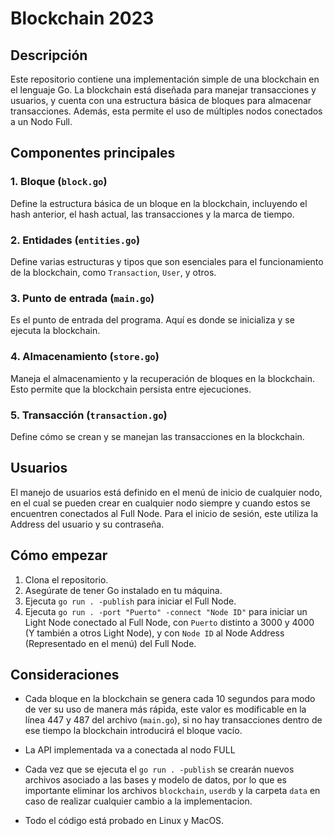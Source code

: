 # Blockchain 2023

## Descripción
Este repositorio contiene una implementación simple de una blockchain en el lenguaje Go. La blockchain está diseñada para manejar transacciones y usuarios, y cuenta con una estructura básica de bloques para almacenar transacciones. Además, esta permite el uso de múltiples nodos conectados a un Nodo Full.

## Componentes principales

### 1. Bloque (`block.go`)
Define la estructura básica de un bloque en la blockchain, incluyendo el hash anterior, el hash actual, las transacciones y la marca de tiempo.

### 2. Entidades (`entities.go`)
Define varias estructuras y tipos que son esenciales para el funcionamiento de la blockchain, como `Transaction`, `User`, y otros.

### 3. Punto de entrada (`main.go`)
Es el punto de entrada del programa. Aquí es donde se inicializa y se ejecuta la blockchain.

### 4. Almacenamiento (`store.go`)
Maneja el almacenamiento y la recuperación de bloques en la blockchain. Esto permite que la blockchain persista entre ejecuciones.

### 5. Transacción (`transaction.go`)
Define cómo se crean y se manejan las transacciones en la blockchain.

## Usuarios
El manejo de usuarios está definido en el menú de inicio de cualquier nodo, en el cual se pueden crear en cualquier nodo siempre y cuando estos se encuentren conectados al Full Node.
Para el inicio de sesión, este utiliza la Address del usuario y su contraseña.

## Cómo empezar

1. Clona el repositorio.
2. Asegúrate de tener Go instalado en tu máquina.
3. Ejecuta `go run . -publish` para iniciar el Full Node.
4. Ejecuta `go run . -port "Puerto" -connect "Node ID"` para iniciar un Light Node conectado al Full Node, con `Puerto` distinto a 3000 y 4000 (Y también a otros Light Node), y con `Node ID` al Node Address (Representado en el menú) del Full Node.

## Consideraciones

* Cada bloque en la blockchain se genera cada 10 segundos para modo de ver su uso de manera más rápida, este valor es modificable en la línea 447 y 487 del archivo (`main.go`), si no hay transacciones dentro de ese tiempo la blockchain introducirá el bloque vacío.

* La API implementada va a conectada al nodo FULL

* Cada vez que se ejecuta el `go run . -publish` se crearán nuevos archivos asociado a las bases y modelo de datos, por lo que es importante eliminar los archivos `blockchain`, `userdb` y la carpeta `data` en caso de realizar cualquier cambio a la implementacion.

* Todo el código está probado en Linux y MacOS.
